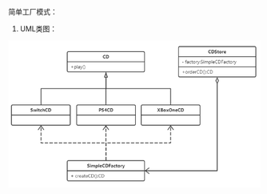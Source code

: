 简单工厂模式：
1. UML类图：

![UML](https://github.com/qilily/gupao-study/blob/master/%E7%AE%80%E5%8D%95%E5%B7%A5%E5%8E%82%E6%A8%A1%E5%BC%8F%20-%20UML%E7%B1%BB%E5%9B%BE.png)

